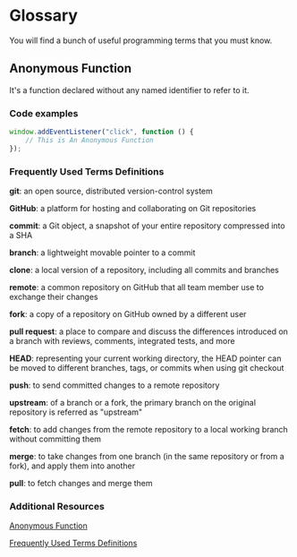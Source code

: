 # Glossary

You will find a bunch of useful programming terms that you must know.

## Anonymous Function

It's a function declared without any named identifier to refer to it.

### Code examples

```javascript
window.addEventListener("click", function () {
    // This is An Anonymous Function
});
```

### Frequently Used Terms Definitions
**git**: an open source, distributed version-control system

**GitHub**: a platform for hosting and collaborating on Git repositories

**commit**: a Git object, a snapshot of your entire repository compressed into a SHA

**branch**: a lightweight movable pointer to a commit

**clone**: a local version of a repository, including all commits and branches

**remote**: a common repository on GitHub that all team member use to exchange their changes

**fork**: a copy of a repository on GitHub owned by a different user

**pull request**: a place to compare and discuss the differences introduced on a branch with reviews, comments, integrated
tests, and more

**HEAD**: representing your current working directory, the HEAD pointer can be moved to different branches, tags, or commits
when using git checkout

**push**: to send committed changes to a remote repository

**upstream**: of a branch or a fork, the primary branch on the original repository is referred as "upstream"

**fetch**: to add changes from the remote repository to a local working branch without committing them

**merge**: to take changes from one branch (in the same repository or from a fork), and apply them into another

**pull**: to fetch changes and merge them

### Additional Resources

[Anonymous Function](https://en.wikipedia.org/wiki/Anonymous_function)

[Frequently Used Terms Definitions](https://docs.github.com/en/get-started/quickstart/github-glossary)
